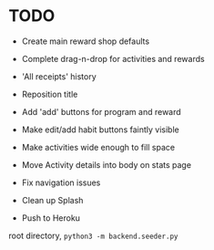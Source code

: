

# TODO
* Create main reward shop defaults
* Complete drag-n-drop for activities and rewards
* 'All receipts' history

* Reposition title
* Add 'add' buttons for program and reward
* Make edit/add habit buttons faintly visible
* Make activities wide enough to fill space
* Move Activity details into body on stats page
* Fix navigation issues
* Clean up Splash

* Push to Heroku



root directory, `python3 -m backend.seeder.py`